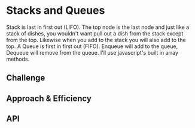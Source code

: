 # Stacks and Queues
Stack is last in first out (LIFO). The top node is the last node and just like a stack of dishes, you wouldn't want pull out a dish from the stack except from the top. Likewise when you add to the stack you will also add to the top. 
A Queue is first in first out (FIFO). Enqueue will add to the queue, Dequeue will remove from the queue.
I'll use javascript's built in array methods.

## Challenge
<!-- Description of the challenge -->

## Approach & Efficiency
<!-- What approach did you take? Why? What is the Big O space/time for this approach? -->

## API
<!-- Description of each method publicly available to your Stack and Queue-->